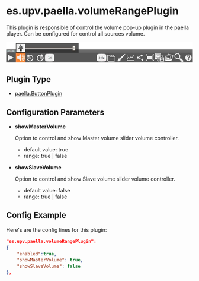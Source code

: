 ---
---

# es.upv.paella.volumeRangePlugin

This plugin is responsible of control the volume pop-up plugin in the paella player. Can be configured for control all sources volume.

![](images/volumeRangePlugin.jpg)

## Plugin Type

* [paella.ButtonPlugin](../developer/plugin_types.md)

## Configuration Parameters


* **showMasterVolume**

    Option to control and show Master volume slider volume controller.
    - default value: true
    - range: true | false

* **showSlaveVolume**

    Option to control and show Slave volume slider volume controller.
    - default value: false
    - range: true | false

## Config Example

Here's are the config lines for this plugin:

```json
"es.upv.paella.volumeRangePlugin":
{
	"enabled":true, 
	"showMasterVolume": true, 
	"showSlaveVolume": false 
},
```
